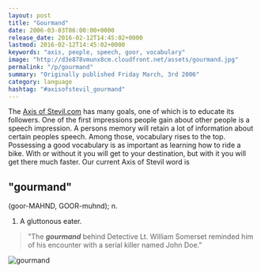 ```yaml
---
layout: post
title: "Gourmand"
date: 2006-03-03T06:00:00+0000
release_date: 2016-02-12T14:45:02+0000
lastmod: 2016-02-12T14:45:02+0000
keywords: "axis, people, speech, goor, vocabulary"
image: "http://d3e878vmunx8cm.cloudfront.net/assets/gourmand.jpg"
permalink: "/p/gourmand"
summary: "Originally published Friday March, 3rd 2006"
category: language
hashtag: "#axisofstevil_gourmand"
---
```


[id_1]: http://d3e878vmunx8cm.cloudfront.net/assets/gourmand.jpg "gourmand"
The [Axis of Stevil.com](/ "Axis of Stevil.com") has many goals, one of which is to educate its followers. One of the first impressions people gain about other people is a speech impression. A persons memory will retain a lot of information about certain peoples speech. Among those, vocabulary rises to the top. Possessing a good vocabulary is as important as learning how to ride a bike. With or without it you will get to your destination, but with it you will get there much faster. Our current Axis of Stevil word is

## "gourmand" ##

(goor-MAHND, GOOR-muhnd); n.

1. A gluttonous eater.
 
> "The ***gourmand*** behind Detective Lt. William Somerset reminded him of his encounter with a serial killer named John Doe."

![gourmand][id_1]

